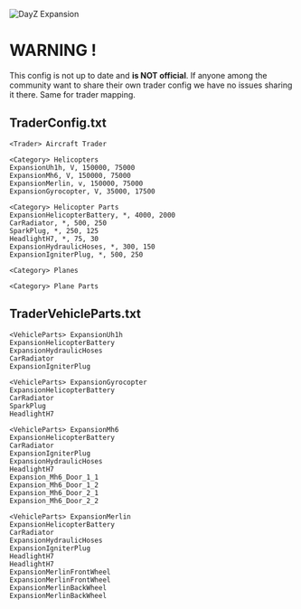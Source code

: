 ![DayZ Expansion](https://i.imgur.com/cTbqjAr.png)

# WARNING !

This config is not up to date and **is NOT official**. If anyone among the community want to share their own trader config we have no issues sharing it there. Same for trader mapping.

## TraderConfig.txt

    <Trader> Aircraft Trader

    <Category> Helicopters
    ExpansionUh1h, V, 150000, 75000
    ExpansionMh6, V, 150000, 75000
    ExpansionMerlin, v, 150000, 75000
    ExpansionGyrocopter, V, 35000, 17500

    <Category> Helicopter Parts
    ExpansionHelicopterBattery, *, 4000, 2000
    CarRadiator, *, 500, 250
    SparkPlug, *, 250, 125
    HeadlightH7, *, 75, 30
    ExpansionHydraulicHoses, *, 300, 150
    ExpansionIgniterPlug, *, 500, 250

    <Category> Planes

    <Category> Plane Parts

## TraderVehicleParts.txt

    <VehicleParts> ExpansionUh1h
    ExpansionHelicopterBattery
    ExpansionHydraulicHoses
    CarRadiator
    ExpansionIgniterPlug

    <VehicleParts> ExpansionGyrocopter
    ExpansionHelicopterBattery
    CarRadiator
    SparkPlug
    HeadlightH7

    <VehicleParts> ExpansionMh6
    ExpansionHelicopterBattery
    CarRadiator
    ExpansionIgniterPlug
    ExpansionHydraulicHoses
    HeadlightH7
    Expansion_Mh6_Door_1_1
    Expansion_Mh6_Door_1_2
    Expansion_Mh6_Door_2_1
    Expansion_Mh6_Door_2_2

    <VehicleParts> ExpansionMerlin
    ExpansionHelicopterBattery
    CarRadiator
    ExpansionHydraulicHoses
    ExpansionIgniterPlug
    HeadlightH7
    HeadlightH7
    ExpansionMerlinFrontWheel
    ExpansionMerlinFrontWheel
    ExpansionMerlinBackWheel
    ExpansionMerlinBackWheel